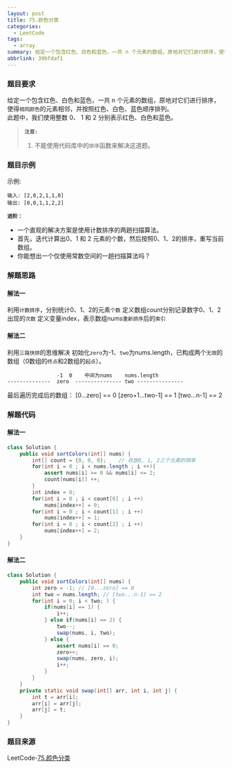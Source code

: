 ```yaml
---
layout: post
title: 75.颜色分类
categories:
  - LeetCode
tags:
  - array
summary: 给定一个包含红色、白色和蓝色，一共 n 个元素的数组，原地对它们进行排序，使得相同颜色的元素相邻，并按照红色、白色、蓝色顺序排列。
abbrlink: 39bfdaf1
---
```


### 题目要求
给定一个包含红色、白色和蓝色，一共 n 个元素的数组，原地对它们进行排序，使得`相同颜色`的元素相邻，并按照红色、白色、蓝色顺序排列。  
此题中，我们使用整数 0、 1 和 2 分别表示红色、白色和蓝色。

> **`注意:`**
> 1. 不能使用代码库中的`排序`函数来解决这道题。

### 题目示例
示例:
```
输入: [2,0,2,1,1,0]
输出: [0,0,1,1,2,2]
```

**`进阶：`**
- 一个直观的解决方案是使用计数排序的两趟扫描算法。
- 首先，迭代计算出0、1 和 2 元素的个数，然后按照0、1、2的排序，重写当前数组。
- 你能想出一个仅使用常数空间的一趟扫描算法吗？


### 解题思路
#### 解法一
利用`计数排序`，分别统计0、1、2的元素`个数`
定义数组count分别记录数字0、1、2出现的`次数`
定义变量index，表示数组nums`重新排序`后的`索引`

#### 解法二
利用`三路快排`的思维解决
初始化`zero`为-1、`two`为nums.length，已构成两个`无效`的数组（0数组的`终点`和2数组的`起点`）。
```
                -1  0    中间为nums    nums.length
--------------  zero  --------------- two ---------------
```
最后遍历完成后的数组：
[0...zero] == 0 [zero+1...two-1] == 1 [two...n-1] == 2




### 解题代码
#### 解法一
```java
class Solution {
    public void sortColors(int[] nums) {
        int[] count = {0, 0, 0};    // 存放0, 1, 2三个元素的频率
        for(int i = 0 ; i < nums.length ; i ++){
            assert nums[i] >= 0 && nums[i] <= 2;
            count[nums[i]] ++;
        }
        int index = 0;
        for(int i = 0 ; i < count[0] ; i ++)
            nums[index++] = 0;
        for(int i = 0 ; i < count[1] ; i ++)
            nums[index++] = 1;
        for(int i = 0 ; i < count[2] ; i ++)
            nums[index++] = 2;
    }
}
```

#### 解法二
```java
class Solution {
    public void sortColors(int[] nums) {
        int zero = -1; // [0...zero] == 0
        int two = nums.length; // [two...n-1] == 2
        for(int i = 0; i < two; ) {
            if(nums[i] == 1) {
                i++;
            } else if(nums[i] == 2) {
                two--;
                swap(nums, i, two);
            } else {
                assert nums[i] == 0;
                zero++;
                swap(nums, zero, i);
                i++;
            }
        }
    }
    private static void swap(int[] arr, int i, int j) {
        int t = arr[i];
        arr[i] = arr[j];
        arr[j] = t;
    }
}
```


### 题目来源
LeetCode-[75.颜色分类](https://leetcode-cn.com/problems/sort-colors/)